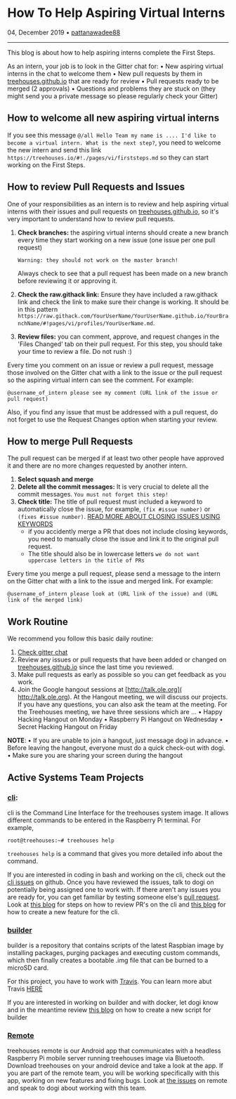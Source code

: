 # How To Help Aspiring Virtual Interns

04, December 2019 • [pattanawadee88](https://github.com/pattanawadee88)

---

This blog is about how to help aspiring interns complete the First Steps.

As an intern, your job is to look in the Gitter chat for:
• New aspiring virtual interns in the chat to welcome them
• New pull requests by them in [treehouses.github.io](https://github.com/treehouses/treehouses.github.io) that are ready for review
• Pull requests ready to be merged (2 approvals)
• Questions and problems they are stuck on (they might send you a private message so please regularly check your Gitter)

## How to welcome all new aspiring virtual interns
If you see this message `@/all Hello Team my name is .... I'd like to become a virtual intern. What is the next step?`, you need to welcome the new intern and send this link `https://treehouses.io/#!./pages/vi/firststeps.md` so they can start working on the First Steps.

## How to review Pull Requests and Issues
One of your responsibilities as an intern is to review and help aspiring virtual interns with their issues and pull requests on [treehouses.github.io](https://github.com/treehouses/treehouses.github.io), so it's very important to understand how to review pull requests.

1. **Check branches:** the aspiring virtual interns should create a new branch every time they start working on a new issue (one issue per one pull request)

    `Warning: they should not work on the master branch!`

    Always check to see that a pull request has been made on a new branch before reviewing it or approving it.

1. **Check the raw.githack link:** Ensure they have included a raw.githack link and check the link to make sure their change is working. It should be in this pattern `https://raw.githack.com/YourUserName/YourUserName.github.io/YourBranchName/#!pages/vi/profiles/YourUserName.md`.

1. **Review files:** you can comment, approve, and request changes in the 'Files Changed' tab on their pull request. For this step, you should take your time to review a file. Do not rush :)

Every time you comment on an issue or review a pull request, message those involved on the Gitter chat with a link to the issue or the pull request so the aspiring virtual intern can see the comment. For example:
```
@username_of_intern please see my comment (URL link of the issue or pull request)
```
Also, if you find any issue that must be addressed with a pull request, do not forget to use the Request Changes option when starting your review.

## How to merge Pull Requests
The pull request can be merged if at least two other people have approved it and there are no more changes requested by another intern.

1. **Select squash and merge**
1. **Delete all the commit messages:** It is very crucial to delete all the commit messages. `You must not forget this step!`
1. **Check title:** The title of pull request must included a keyword to automatically close the issue, for example, `(fix #issue number)` or `(fixes #issue number)`. [READ MORE ABOUT CLOSING ISSUES USING KEYWORDS](https://help.github.com/en/github/managing-your-work-on-github/closing-issues-using-keywords)
    * if you accidently merge a PR that does not include closing keywords, you need to manually close the issue and link it to the original pull request.
    * The title should also be in lowercase letters `we do not want uppercase letters in the title of PRs`

Every time you merge a pull request, please send a message to the intern on the Gitter chat with a link to the issue and merged link. For example:

```
@username_of_intern please look at (URL link of the issue) and (URL link of the merged link)
```

## Work Routine
We recommend you follow this basic daily routine:

1. [Check gitter chat](https://gitter.im/treehouses/Lobby)
1. Review any issues or pull requests that have been added or changed on [treehouses.github.io](https://github.com/treehouses/treehouses.github.io) since the last time you reviewed.
1. Make pull requests as early as possible so you can get feedback as you work.
1. Join the Google hangout sessions at [http://talk.ole.org]( http://talk.ole.org). At the Hangout meeting, we will discuss our projects. If you have any questions, you can also ask the team at the meeting. For the Treehouses meeting, we have three sessions which are ...
• Happy Hacking Hangout on Monday
• Raspberry Pi Hangout on Wednesday
• Secret Hacking Hangout on Friday


**NOTE**:
• If you are unable to join a hangout, just message dogi in advance.
• Before leaving the hangout, everyone must do a quick check-out with dogi.
• Make sure you are sharing your screen during the hangout

## Active Systems Team Projects
### [cli](https://github.com/treehouses/cli):
cli is the Command Line Interface for the treehouses system image. It allows different commands to be entered in the Raspberry Pi terminal.
For example,
```
root@treehouses:~# treehouses help
```
`treehouses help` is a command that gives you more detailed info about the command.

If you are interested in coding in bash and working on the cli, check out the [cli issues](https://github.com/treehouses/cli/issues) on github. Once you have reviewed the issues, talk to dogi on potentially being assigned one to work with. If there aren't any issues you are ready for, you can get familiar by testing someone else's [pull request](https://github.com/treehouses/cli/pulls). Look at [this blog](20190930-reviewprs.md) for steps on how to review PR's on the cli and [this blog](20190831-newfeature.md) for how to create a new feature for the cli.

### [builder](https://github.com/treehouses/builder)
builder is a repository that contains scripts of the latest Raspbian image by installing packages, purging packages and executing custom commands, which then finally creates a bootable .img file that can be burned to a microSD card.

For this project, you have to work with [Travis](https://travis-ci.org/treehouses?utm_medium=notification&utm_source=github_status). You can learn more abut Travis [HERE](https://docs.travis-ci.com/user/for-beginners/)

If you are interested in working on builder and with docker, let dogi know and in the meantime review [this blog](20190921-builder.md) on how to create a new script for builder

### [Remote](https://github.com/treehouses/remote)
treehouses remote is our Android app that communicates with a headless Raspberry Pi mobile server running treehouses image via Bluetooth.
Download treehouses on your android device and take a look at the app. If you are part of the remote team, you will be working specifically with this app, working on new features and fixing bugs. Look at [the issues](https://github.com/treehouses/remote/issues) on remote and speak to dogi about working with this team.
